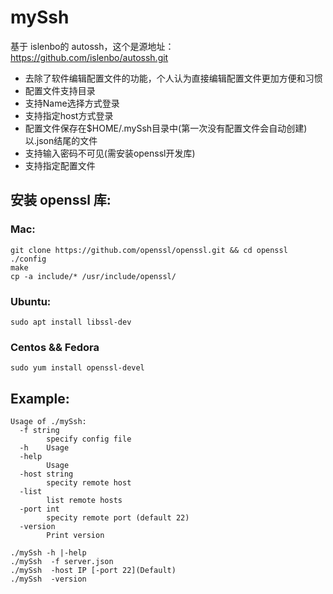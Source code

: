 # mySsh

基于 islenbo的 autossh，这个是源地址： https://github.com/islenbo/autossh.git
- 去除了软件编辑配置文件的功能，个人认为直接编辑配置文件更加方便和习惯
- 配置文件支持目录
- 支持Name选择方式登录
- 支持指定host方式登录
- 配置文件保存在$HOME/.mySsh目录中(第一次没有配置文件会自动创建)以.json结尾的文件
- 支持输入密码不可见(需安装openssl开发库)
- 支持指定配置文件



## 安装 openssl 库:
### Mac:
```
git clone https://github.com/openssl/openssl.git && cd openssl
./config
make
cp -a include/* /usr/include/openssl/
```

### Ubuntu:
```
sudo apt install libssl-dev
```

### Centos && Fedora
```
sudo yum install openssl-devel
```

## Example:

```
Usage of ./mySsh:
  -f string
    	specify config file
  -h	Usage
  -help
    	Usage
  -host string
    	specity remote host
  -list
    	list remote hosts
  -port int
    	specity remote port (default 22)
  -version
    	Print version

./mySsh -h |-help
./mySsh  -f server.json
./mySsh  -host IP [-port 22](Default)
./mySsh  -version



```